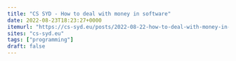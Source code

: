 ```yaml
---
title: "CS SYD - How to deal with money in software"
date: 2022-08-23T18:23:27+0000
itemurl: "https://cs-syd.eu/posts/2022-08-22-how-to-deal-with-money-in-software"
sites: "cs-syd.eu"
tags: ["programming"]
draft: false
---
```

